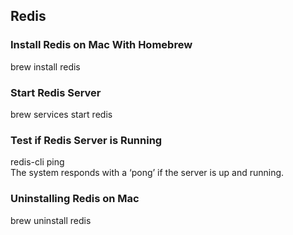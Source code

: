 ## Redis

### Install Redis on Mac With Homebrew
brew install redis

### Start Redis Server
brew services start redis

### Test if Redis Server is Running  
redis-cli ping  
The system responds with a ‘pong’ if the server is up and running.  

### Uninstalling Redis on Mac
brew uninstall redis